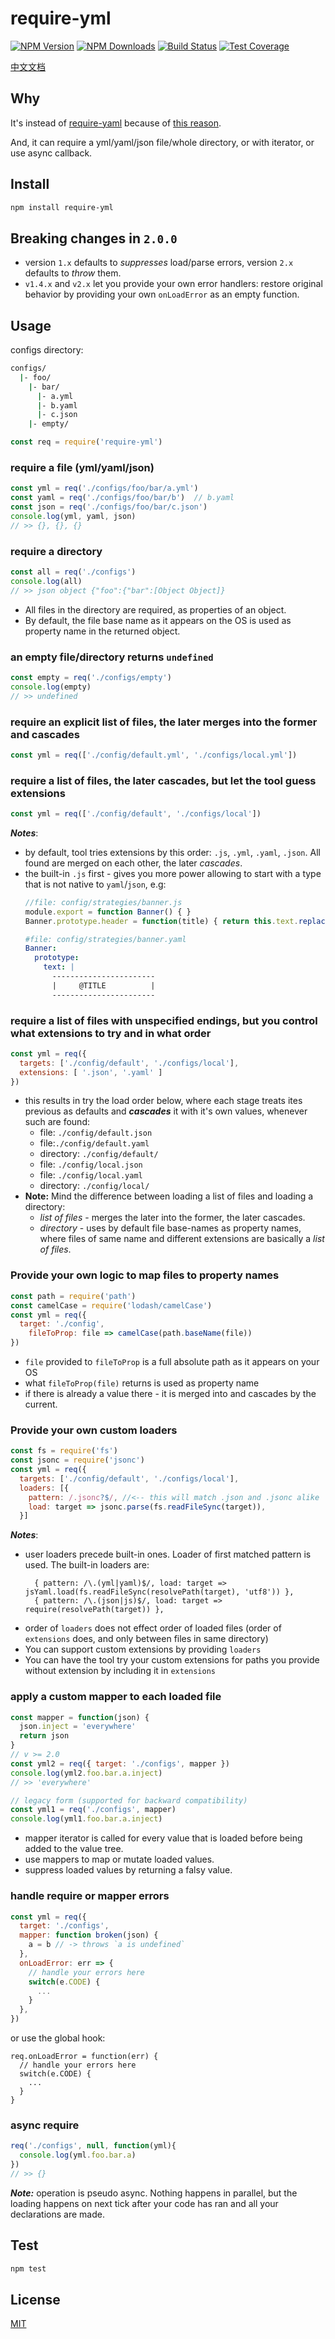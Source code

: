# require-yml

[![NPM Version][npm-image]][npm-url]
[![NPM Downloads][downloads-image]][downloads-url]
[![Build Status][travis-image]][travis-url]
[![Test Coverage][coveralls-image]][coveralls-url]

[中文文档](README.zh-CN.md)

## Why

It's instead of [require-yaml](https://www.npmjs.com/package/require-yaml) because of [this reason](http://nodejs.org/api/globals.html#globals_require_extensions).

And, it can require a yml/yaml/json file/whole directory, or with iterator, or use async callback.

## Install

```bash
npm install require-yml
```
## Breaking changes in `2.0.0`
 - version `1.x` defaults to *suppresses* load/parse errors, version `2.x` defaults to *throw* them.
 - `v1.4.x` and `v2.x` let you provide your own error handlers: restore original behavior by providing your own `onLoadError` as an empty function.

## Usage

configs directory:

```sh
configs/
  |- foo/
    |- bar/
      |- a.yml
      |- b.yaml
      |- c.json
    |- empty/
```

```javascript
const req = require('require-yml')
```

### require a file (yml/yaml/json)

```javascript
const yml = req('./configs/foo/bar/a.yml')
const yaml = req('./configs/foo/bar/b')  // b.yaml
const json = req('./configs/foo/bar/c.json')
console.log(yml, yaml, json)
// >> {}, {}, {}
```

### require a directory

```javascript
const all = req('./configs')
console.log(all)
// >> json object {"foo":{"bar":[Object Object]}
```
 * All files in the directory are required, as properties of an object.
 * By default, the file base name as it appears on the OS is used as property name in the returned object.
 
### an empty file/directory returns `undefined`

```javascript
const empty = req('./configs/empty')
console.log(empty)
// >> undefined
```

### require an explicit list of files, the later merges into the former and cascades

```javascript
const yml = req(['./config/default.yml', './configs/local.yml'])
```

### require a list of files, the later cascades, but let the tool guess extensions
```javascript
const yml = req(['./config/default', './configs/local'])
```
***Notes***: 
 - by default, tool tries extensions by this order: `.js`, `.yml`, `.yaml`, `.json`.
   All found are merged on each other, the later *cascades*.
 - the built-in `.js` first - gives you more power allowing to start with a type that is not native to `yaml`/`json`,  e.g:
   ```javascript
   //file: config/strategies/banner.js
   module.export = function Banner() { }
   Banner.prototype.header = function(title) { return this.text.replace(/@TITLE/, title) }
   ```
   ```yaml
   #file: config/strategies/banner.yaml
   Banner:
     prototype:
       text: |
         -----------------------
         |     @TITLE          |
         -----------------------
   ```

### require a list of files with unspecified endings, but you control what extensions to try and in what order 

```javascript
const yml = req({ 
  targets: ['./config/default', './configs/local'],
  extensions: [ '.json', '.yaml' ]
})
```
* this results in try the load order below, where each stage treats ites previous as defaults and ***cascades*** it with it's own values, whenever such are found:
	* file: `./config/default.json` 
	* file:`./config/default.yaml`
  * directory: `./config/default/`
  * file: `./config/local.json`
  * file: `./config/local.yaml`
  * directory: `./config/local/`
* **Note:** Mind the difference between loading a list of files and loading a directory: 
   - *list of files* - merges the later into the former, the later cascades.
   - *directory* - uses by default file base-names as property names, where files of same name and different extensions are basically a *list of files*.

### Provide your own logic to map files to property names

```javascript
const path = require('path')
const camelCase = require('lodash/camelCase')
const yml = req({
  target: './config',
	fileToProp: file => camelCase(path.baseName(file))
})
```
 * `file` provided to `fileToProp` is a full absolute path as it appears on your OS
 * what `fileToProp(file)` returns is used as property name
 * if there is already a value there - it is merged into and cascades by the current.

### Provide your own custom loaders

```javascript
const fs = require('fs')
const jsonc = require('jsonc')
const yml = req({
  targets: ['./config/default', './configs/local'],
  loaders: [{ 
    pattern: /.jsonc?$/, //<-- this will match .json and .jsonc alike
    load: target => jsonc.parse(fs.readFileSync(target)),
  }]
```

***Notes***: 
 * user loaders precede built-in ones. Loader of first matched pattern is used.
   The built-in loaders are:
   ```
     { pattern: /\.(yml|yaml)$/, load: target => jsYaml.load(fs.readFileSync(resolvePath(target), 'utf8')) },
     { pattern: /\.(json|js)$/, load: target => require(resolvePath(target)) },
   ```
 * order of `loaders` does not effect order of loaded files (order of `extensions` does, and only between files in same directory)
 * You can support custom extensions by providing `loaders`
 * You can have the tool try your custom extensions for paths you provide without extension by including it in `extensions`

### apply a custom mapper to each loaded file

```javascript
const mapper = function(json) {
  json.inject = 'everywhere'
  return json
}
// v >= 2.0
const yml2 = req({ target: './configs', mapper })
console.log(yml2.foo.bar.a.inject)
// >> 'everywhere'

// legacy form (supported for backward compatibility)
const yml1 = req('./configs', mapper)
console.log(yml1.foo.bar.a.inject)

```

 * mapper iterator is called for every value that is loaded before being added to the value tree.
 * use mappers to map or mutate loaded values.
 * suppress loaded values by returning a falsy value.


### handle require or mapper errors

```javascript
const yml = req({
  target: './configs',
  mapper: function broken(json) { 
    a = b // -> throws `a is undefined`
  },
  onLoadError: err => {
    // handle your errors here
    switch(e.CODE) {
      ...
    }
  },
})
```
or use the global hook:
```
req.onLoadError = function(err) {
  // handle your errors here
  switch(e.CODE) {
    ...
  }
}
```

### async require

```javascript
req('./configs', null, function(yml){
  console.log(yml.foo.bar.a)
})
// >> {}
```
***Note:*** operation is pseudo async. Nothing happens in parallel, but the loading happens on next tick after your code has ran and all your declarations are made.


## Test

```sh
npm test
```

## License

[MIT](LICENSE)

[npm-image]: https://img.shields.io/npm/v/require-yml.svg?style=flat
[npm-url]: https://npmjs.org/package/require-yml
[travis-image]: https://travis-ci.org/cutsin/require-yml.svg
[travis-url]: https://travis-ci.org/cutsin/require-yml
[downloads-image]: https://img.shields.io/npm/dm/require-yml.svg?style=flat
[downloads-url]: https://npmjs.org/package/require-yml
[coveralls-image]: https://img.shields.io/coveralls/cutsin/require-yml.svg?style=flat
[coveralls-url]: https://coveralls.io/r/cutsin/require-yml

